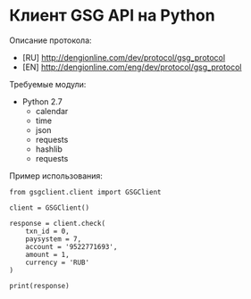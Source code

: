 Клиент GSG API на Python
==================

Описание протокола:
* [RU] http://dengionline.com/dev/protocol/gsg_protocol
* [EN] http://dengionline.com/eng/dev/protocol/gsg_protocol

Требуемые модули:
* Python 2.7
  * calendar
  * time
  * json
  * requests
  * hashlib
  * requests

Пример использования:

```
from gsgclient.client import GSGClient

client = GSGClient()

response = client.check(
	txn_id = 0,
	paysystem = 7,
	account = '9522771693',
	amount = 1,
	currency = 'RUB'
)

print(response)
```
